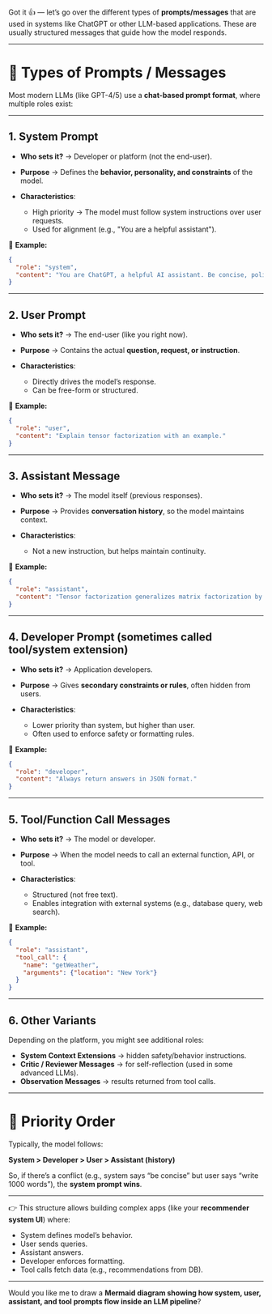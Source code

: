 Got it 👍 — let’s go over the different types of **prompts/messages** that are used in systems like ChatGPT or other LLM-based applications. These are usually structured messages that guide how the model responds.

---

# 🧩 Types of Prompts / Messages

Most modern LLMs (like GPT-4/5) use a **chat-based prompt format**, where multiple roles exist:

---

## 1. **System Prompt**

* **Who sets it?** → Developer or platform (not the end-user).
* **Purpose** → Defines the **behavior, personality, and constraints** of the model.
* **Characteristics**:

  * High priority → The model must follow system instructions over user requests.
  * Used for alignment (e.g., "You are a helpful assistant").

📌 **Example:**

```json
{
  "role": "system",
  "content": "You are ChatGPT, a helpful AI assistant. Be concise, polite, and explain concepts with examples."
}
```

---

## 2. **User Prompt**

* **Who sets it?** → The end-user (like you right now).
* **Purpose** → Contains the actual **question, request, or instruction**.
* **Characteristics**:

  * Directly drives the model’s response.
  * Can be free-form or structured.

📌 **Example:**

```json
{
  "role": "user",
  "content": "Explain tensor factorization with an example."
}
```

---

## 3. **Assistant Message**

* **Who sets it?** → The model itself (previous responses).
* **Purpose** → Provides **conversation history**, so the model maintains context.
* **Characteristics**:

  * Not a new instruction, but helps maintain continuity.

📌 **Example:**

```json
{
  "role": "assistant",
  "content": "Tensor factorization generalizes matrix factorization by adding more dimensions..."
}
```

---

## 4. **Developer Prompt** (sometimes called **tool/system extension**)

* **Who sets it?** → Application developers.
* **Purpose** → Gives **secondary constraints or rules**, often hidden from users.
* **Characteristics**:

  * Lower priority than system, but higher than user.
  * Often used to enforce safety or formatting rules.

📌 **Example:**

```json
{
  "role": "developer",
  "content": "Always return answers in JSON format."
}
```

---

## 5. **Tool/Function Call Messages**

* **Who sets it?** → The model or developer.
* **Purpose** → When the model needs to call an external function, API, or tool.
* **Characteristics**:

  * Structured (not free text).
  * Enables integration with external systems (e.g., database query, web search).

📌 **Example:**

```json
{
  "role": "assistant",
  "tool_call": {
    "name": "getWeather",
    "arguments": {"location": "New York"}
  }
}
```

---

## 6. **Other Variants**

Depending on the platform, you might see additional roles:

* **System Context Extensions** → hidden safety/behavior instructions.
* **Critic / Reviewer Messages** → for self-reflection (used in some advanced LLMs).
* **Observation Messages** → results returned from tool calls.

---

# 🔑 Priority Order

Typically, the model follows:

**System > Developer > User > Assistant (history)**

So, if there’s a conflict (e.g., system says “be concise” but user says “write 1000 words”), the **system prompt wins**.

---

👉 This structure allows building complex apps (like your **recommender system UI**) where:

* System defines model’s behavior.
* User sends queries.
* Assistant answers.
* Developer enforces formatting.
* Tool calls fetch data (e.g., recommendations from DB).

---

Would you like me to draw a **Mermaid diagram showing how system, user, assistant, and tool prompts flow inside an LLM pipeline**?
